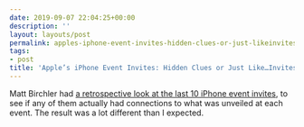 ```yaml
---
date: 2019-09-07 22:04:25+00:00
description: ''
layout: layouts/post
permalink: apples-iphone-event-invites-hidden-clues-or-just-likeinvites/
tags:
- post
title: 'Apple’s iPhone Event Invites: Hidden Clues or Just Like…Invites?'
---
```


<p>Matt Birchler had <a href="https://birchtree.me/blog/apples-iphone-event-invites-hidden-clues-or-just-likeinvites/">a retrospective look at the last 10 iPhone event invites</a>, to see if any of them actually had connections to what was unveiled at each event. The result was a lot different than I expected.</p>
